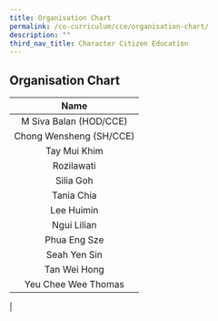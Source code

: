 ```yaml
---
title: Organisation Chart
permalink: /co-curriculum/cce/organisation-chart/
description: ""
third_nav_title: Character Citizen Education
---
```

## Organisation Chart

| Name |
|:---:|
| M Siva Balan (HOD/CCE) |
| Chong Wensheng (SH/CCE) |
| Tay Mui Khim |
| Rozilawati |
| Silia Goh |
| Tania Chia |
| Lee Huimin |
| Ngui Lilian |
| Phua Eng Sze |
| Seah Yen Sin |
| Tan Wei Hong |
| Yeu Chee Wee Thomas |
|

